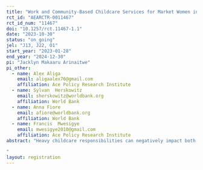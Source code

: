 ```yaml
---
title: "Work and Community-Based Childcare Services for Market Women in Uganda"
rct_id: "AEARCTR-0011467"
rct_id_num: "11467"
doi: "10.1257/rct.11467-1.1"
date: "2023-10-30"
status: "on_going"
jel: "J13, J22, O1"
start_year: "2023-01-28"
end_year: "2024-12-30"
pi: "Jacklyn Makaaru Arinaitwe"
pi_other:
  - name: Alex Aliga
    email: aligaalex76@gmail.com
    affiliation: Ace Policy Research Institute
  - name: Sylvan  Herskowitz
    email: sherskowitz@worldbank.org
    affiliation: World Bank
  - name: Anna Fiore
    email: afiore@worldbank.org
    affiliation: World Bank
  - name: Francis  Mwesigye
    email: mwesigye2010@gmail.com
    affiliation: Ace Policy Research Institute
abstract: "Heavy childcare responsibilities can negatively impact both women's economic outcomes and well-being. A growing literature has shown positive impacts of gaining access to childcare, although there remains almost no evidence of what types of services work best and the implications of different alternatives. In a sample of 972 women working in six markets in the Greater Kampala Metropolitan Area, Uganda, this project uses a randomized controlled trial to test and contrast the impacts of gaining free access to two alternative childcare services frequently considered by policy-makers. The first has been set up as a publicly provisioned model of workplace-based childcare, situated in or adjacent to the markets where women work. The second leverages existing private sector childcare service providers located in the communities near where women live.
"
layout: registration
---
```


